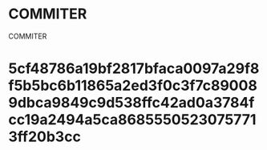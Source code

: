 # COMMITER
COMMITER






# 5cf48786a19bf2817bfaca0097a29f8f5b5bc6b11865a2ed3f0c3f7c890089dbca9849c9d538ffc42ad0a3784fcc19a2494a5ca86855505230757713ff20b3cc
